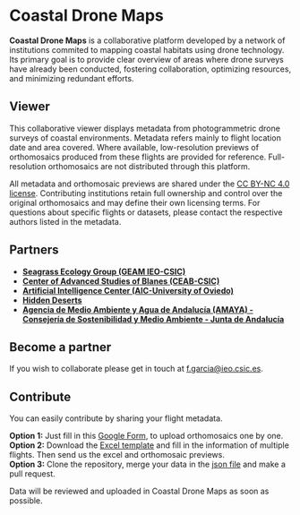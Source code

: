 # Coastal Drone Maps

**Coastal Drone Maps** is a collaborative platform developed by a network of institutions commited to mapping coastal habitats using drone technology. Its primary goal is to provide clear overview of areas where drone surveys have already been conducted, fostering collaboration, optimizing resources, and minimizing redundant efforts.

## Viewer
This collaborative viewer displays metadata from photogrammetric drone surveys of coastal environments. Metadata refers mainly to flight location date and area covered. Where available, low-resolution previews of orthomosaics produced from these flights are provided for reference. Full-resolution orthomosaics are not distributed through this platform.

All metadata and orthomosaic previews are shared under the [CC BY-NC 4.0 license](https://creativecommons.org/licenses/by-nc/4.0/deed.en). Contributing institutions retain full ownership and control over the original orthomosaics and may define their own licensing terms. For questions about specific flights or datasets, please contact the respective authors listed in the metadata.


## Partners
- **[Seagrass Ecology Group (GEAM IEO-CSIC)](https://www.ieo.es/es/)**
- **[Center of Advanced Studies of Blanes (CEAB-CSIC)](https://www.ceab.csic.es)**
- **[Artificial Intelligence Center (AIC-University of Oviedo)](https://www.aic.uniovi.es)**
- **[Hidden Deserts](https://hiddendeserts.com)**
- **[Agencia de Medio Ambiente y Agua de Andalucía (AMAYA) - Consejería de Sostenibilidad y Medio Ambiente - Junta de Andalucía](https://www.juntadeandalucia.es/organismos/amaya.html)**

## Become a partner

If you wish to collaborate please get in touch at f.garcia@ieo.csic.es.


## Contribute
You can easily contribute by sharing your flight metadata.  
  
**Option 1:** Just fill in this [Google Form](https://forms.gle/9hEs8SX1BNjMHcET8), to upload orthomosaics one by one.   
**Option 2:** Download the [Excel template](https://github.com/coastal-AI/CoastalDroneMaps/blob/main/docs/data/CoastalDroneMaps.xlsx) and fill in the information of multiple flights. Then send us the excel and orthomosaic previews.  
**Option 3:** Clone the repository, merge your data in the [json file](https://github.com/coastal-AI/CoastalDroneMaps/blob/main/docs/data/coastalDroneMaps.js) and make a pull request.  
  
Data will be reviewed and uploaded in Coastal Drone Maps as soon as possible.

